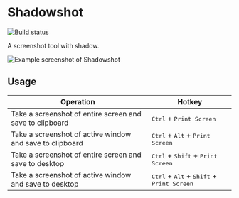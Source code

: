 # Shadowshot

[![Build status](https://ci.appveyor.com/api/projects/status/fnhave3usxa1sn1i/branch/master?svg=true)](https://ci.appveyor.com/project/victoriqueko/shadowshot/branch/master)

A screenshot tool with shadow.

![Example screenshot of Shadowshot](https://user-images.githubusercontent.com/4309091/29003106-1863ff2e-7ae3-11e7-8ff7-46d75b52a9f3.png)

## Usage

| Operation                                                | Hotkey                                                                        |
| -------------------------------------------------------- | ----------------------------------------------------------------------------- |
| Take a screenshot of entire screen and save to clipboard | <kbd>Ctrl</kbd> + <kbd>Print Screen</kbd>                                     |
| Take a screenshot of active window and save to clipboard | <kbd>Ctrl</kbd> + <kbd>Alt</kbd> + <kbd>Print Screen</kbd>                    |
| Take a screenshot of entire screen and save to desktop   | <kbd>Ctrl</kbd> + <kbd>Shift</kbd> + <kbd>Print Screen</kbd>                  |
| Take a screenshot of active window and save to desktop   | <kbd>Ctrl</kbd> + <kbd>Alt</kbd> + <kbd>Shift</kbd> + <kbd>Print Screen</kbd> |
